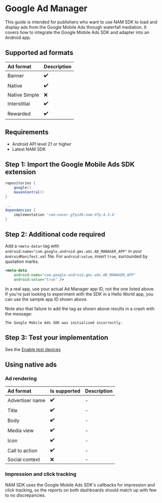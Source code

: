 # Google Ad Manager 

This guide is intended for publishers who want to use NAM SDK to load and display ads from the Google Mobile Ads through waterfall mediation.
It covers how to integrate the Google Mobile Ads SDK and adapter into an Android app.

## Supported ad formats

| Ad format     | Description |
|:--------------|:------------|
| Banner        | ✔️          |
| Native        | ✔️          |
| Native Simple | ❌          |
| Interstitial  | ✔️          |
| Rewarded      | ✔️          |

## Requirements

- Android API level 21 or higher
- Latest NAM SDK

## Step 1: Import the Google Mobile Ads SDK extension

```gradle
repositories {
    google()
    mavenCentral()
}

...
dependencies {
    implementation 'com.naver.gfpsdk:nam-dfp:4.3.4'  
}
```

## Step 2: Additional code required

Add a `<meta-data>` tag with `android:name="com.google.android.gms.ads.AD_MANAGER_APP"` in your `AndroidManifest.xml` file. For `android:value`, insert `true`, surrounded by quotation marks.

```xml
<meta-data
    android:name="com.google.android.gms.ads.AD_MANAGER_APP"
    android:value="true" />
```

In a real app, use your actual Ad Manager app ID, not the one listed above. If you're just looking to experiment with the SDK in a Hello World app, you can use the sample app ID shown above.

Note also that failure to add the <meta-data> tag as shown above results in a crash with the message:

```
The Google Mobile Ads SDK was initialized incorrectly.
```

## Step 3: Test your implementation

See the [Enable test devices](https://developers.google.com/ad-manager/mobile-ads-sdk/android/test-ads#enable_test_devices)

## Using native ads

### Ad rendering

| Ad format         | Is supported | Description |
|:------------------|:-------------|:------------|
| Advertiser name   | ✔️           | -           |
| Title             | ✔️           | -           |
| Body              | ✔️           | -           |
| Media view        | ✔️           | -           |
| Icon              | ✔️           | -           |
| Call to action    | ✔️           | -           |
| Social context    | ❌️           | -           |

### Impression and click tracking

NAM SDK uses the Google Mobile Ads SDK's callbacks for impression and click tracking, so the reports on both dashboards should match up with few to no discrepancies.